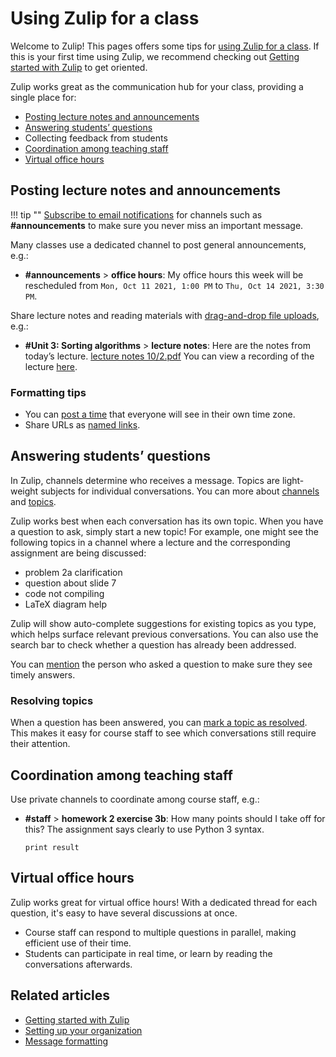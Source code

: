 # Using Zulip for a class

Welcome to Zulip! This pages offers some tips for [using Zulip for a
class](https://zulip.com/for/education/).  If this is your first time using Zulip, we
recommend checking out [Getting started with
Zulip](/help/getting-started-with-zulip) to get oriented.

Zulip works great as the communication hub for your class, providing a
single place for:

* [Posting lecture notes and announcements](#posting-lecture-notes-and-announcements)
* [Answering students’ questions](#answering-students-questions)
* Collecting feedback from students
* [Coordination among teaching staff](#coordination-among-teaching-staff)
* [Virtual office hours](#virtual-office-hours)

## Posting lecture notes and announcements

!!! tip ""
    [Subscribe to email notifications](/help/channel-notifications) for
    channels such as **#announcements** to make sure you never miss an important message.

Many classes use a dedicated channel to post general announcements, e.g.:

* **\#announcements** > **office hours**: My office hours this week
will be rescheduled from `Mon, Oct 11 2021, 1:00 PM` to `Thu, Oct 14 2021, 3:30 PM`.


Share lecture notes and reading materials with [drag-and-drop file
uploads](/help/share-and-upload-files), e.g.:

* **\#Unit 3: Sorting algorithms** > **lecture notes**: Here are the notes
from today’s lecture. [lecture notes 10/2.pdf]() You can view a recording of the lecture [here]().

### Formatting tips

* You can [post a time](/help/format-your-message-using-markdown#global-times)
  that everyone will see in their own time zone.
* Share URLs as [named links](/help/format-your-message-using-markdown#links).

## Answering students’ questions

In Zulip, channels determine who receives a message. Topics are
light-weight subjects for individual conversations. You can more about
[channels](introduction-to-channels) and [topics](/help/channels-and-topics).

Zulip works best when each conversation has its own topic. When you
have a question to ask, simply start a new topic! For example, one
might see the following topics in a channel where a lecture and the
corresponding assignment are being discussed:

* problem 2a clarification
* question about slide 7
* code not compiling
* LaTeX diagram help

Zulip will show auto-complete suggestions for existing topics as you
type, which helps surface relevant previous conversations. You can
also use the search bar to check whether a question has already
been addressed.

You can [mention](/help/mention-a-user-or-group) the person who asked
a question to make sure they see timely answers.

### Resolving topics

When a question has been answered, you can [mark a topic as
resolved](/help/resolve-a-topic). This makes it easy for course
staff to see which conversations still require their attention.

## Coordination among teaching staff

Use private channels to coordinate among course staff, e.g.:

* **\#staff** > **homework 2 exercise 3b**: How many points should I
  take off for this? The assignment says clearly to use Python 3 syntax.

    ```
    print result
    ```

## Virtual office hours

Zulip works great for virtual office hours! With a dedicated thread
for each question, it's easy to have several discussions at once.

* Course staff can respond to multiple questions in parallel, making
  efficient use of their time.
* Students can participate in real time, or learn by reading the
  conversations afterwards.

## Related articles

* [Getting started with Zulip](/help/getting-started-with-zulip)
* [Setting up your organization](/help/getting-your-organization-started-with-zulip)
* [Message formatting](/help/format-your-message-using-markdown)
